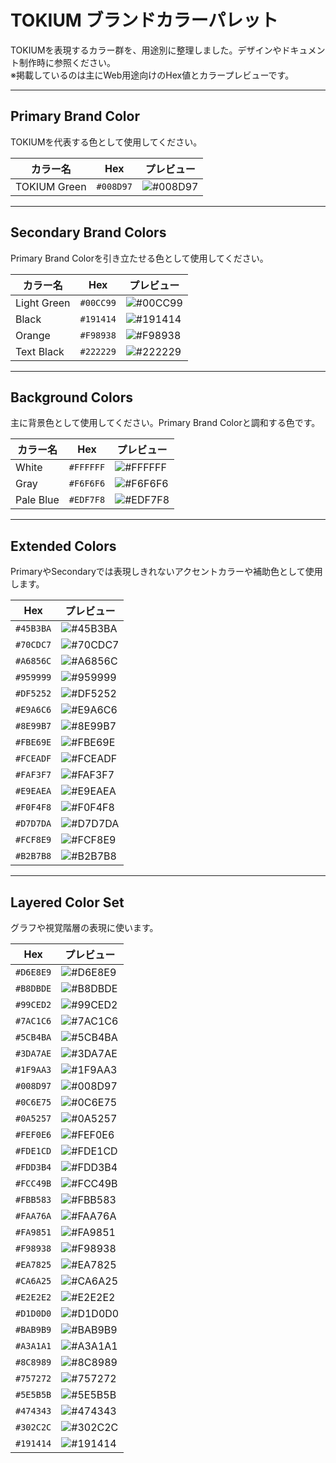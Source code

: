 
# TOKIUM ブランドカラーパレット

TOKIUMを表現するカラー群を、用途別に整理しました。デザインやドキュメント制作時に参照ください。  
※掲載しているのは主にWeb用途向けのHex値とカラープレビューです。

---

## Primary Brand Color

TOKIUMを代表する色として使用してください。

| カラー名       | Hex       | プレビュー |
|----------------|-----------|------------|
| TOKIUM Green | `#008D97` | ![#008D97](https://via.placeholder.com/20/008D97/FFFFFF?text=+) |

---

## Secondary Brand Colors

Primary Brand Colorを引き立たせる色として使用してください。

| カラー名     | Hex       | プレビュー |
|--------------|-----------|------------|
| Light Green | `#00CC99` | ![#00CC99](https://via.placeholder.com/20/00CC99/FFFFFF?text=+) |
| Black       | `#191414` | ![#191414](https://via.placeholder.com/20/191414/FFFFFF?text=+) |
| Orange      | `#F98938` | ![#F98938](https://via.placeholder.com/20/F98938/FFFFFF?text=+) |
| Text Black  | `#222229` | ![#222229](https://via.placeholder.com/20/222229/FFFFFF?text=+) |

---

## Background Colors

主に背景色として使用してください。Primary Brand Colorと調和する色です。

| カラー名   | Hex       | プレビュー |
|------------|-----------|------------|
| White      | `#FFFFFF` | ![#FFFFFF](https://via.placeholder.com/20/FFFFFF/000000?text=+) |
| Gray       | `#F6F6F6` | ![#F6F6F6](https://via.placeholder.com/20/F6F6F6/000000?text=+) |
| Pale Blue  | `#EDF7F8` | ![#EDF7F8](https://via.placeholder.com/20/EDF7F8/000000?text=+) |

---

## Extended Colors

PrimaryやSecondaryでは表現しきれないアクセントカラーや補助色として使用します。

| Hex | プレビュー |
|------|------------|
| `#45B3BA` | ![#45B3BA](https://via.placeholder.com/20/45B3BA/000000?text=+) |
| `#70CDC7` | ![#70CDC7](https://via.placeholder.com/20/70CDC7/000000?text=+) |
| `#A6856C` | ![#A6856C](https://via.placeholder.com/20/A6856C/000000?text=+) |
| `#959999` | ![#959999](https://via.placeholder.com/20/959999/000000?text=+) |
| `#DF5252` | ![#DF5252](https://via.placeholder.com/20/DF5252/000000?text=+) |
| `#E9A6C6` | ![#E9A6C6](https://via.placeholder.com/20/E9A6C6/000000?text=+) |
| `#8E99B7` | ![#8E99B7](https://via.placeholder.com/20/8E99B7/000000?text=+) |
| `#FBE69E` | ![#FBE69E](https://via.placeholder.com/20/FBE69E/000000?text=+) |
| `#FCEADF` | ![#FCEADF](https://via.placeholder.com/20/FCEADF/000000?text=+) |
| `#FAF3F7` | ![#FAF3F7](https://via.placeholder.com/20/FAF3F7/000000?text=+) |
| `#E9EAEA` | ![#E9EAEA](https://via.placeholder.com/20/E9EAEA/000000?text=+) |
| `#F0F4F8` | ![#F0F4F8](https://via.placeholder.com/20/F0F4F8/000000?text=+) |
| `#D7D7DA` | ![#D7D7DA](https://via.placeholder.com/20/D7D7DA/000000?text=+) |
| `#FCF8E9` | ![#FCF8E9](https://via.placeholder.com/20/FCF8E9/000000?text=+) |
| `#B2B7B8` | ![#B2B7B8](https://via.placeholder.com/20/B2B7B8/000000?text=+) |

---

## Layered Color Set

グラフや視覚階層の表現に使います。

| Hex | プレビュー |
|------|------------|
| `#D6E8E9` | ![#D6E8E9](https://via.placeholder.com/20/D6E8E9/000000?text=+) |
| `#B8DBDE` | ![#B8DBDE](https://via.placeholder.com/20/B8DBDE/000000?text=+) |
| `#99CED2` | ![#99CED2](https://via.placeholder.com/20/99CED2/000000?text=+) |
| `#7AC1C6` | ![#7AC1C6](https://via.placeholder.com/20/7AC1C6/000000?text=+) |
| `#5CB4BA` | ![#5CB4BA](https://via.placeholder.com/20/5CB4BA/000000?text=+) |
| `#3DA7AE` | ![#3DA7AE](https://via.placeholder.com/20/3DA7AE/000000?text=+) |
| `#1F9AA3` | ![#1F9AA3](https://via.placeholder.com/20/1F9AA3/000000?text=+) |
| `#008D97` | ![#008D97](https://via.placeholder.com/20/008D97/000000?text=+) |
| `#0C6E75` | ![#0C6E75](https://via.placeholder.com/20/0C6E75/000000?text=+) |
| `#0A5257` | ![#0A5257](https://via.placeholder.com/20/0A5257/000000?text=+) |
| `#FEF0E6` | ![#FEF0E6](https://via.placeholder.com/20/FEF0E6/000000?text=+) |
| `#FDE1CD` | ![#FDE1CD](https://via.placeholder.com/20/FDE1CD/000000?text=+) |
| `#FDD3B4` | ![#FDD3B4](https://via.placeholder.com/20/FDD3B4/000000?text=+) |
| `#FCC49B` | ![#FCC49B](https://via.placeholder.com/20/FCC49B/000000?text=+) |
| `#FBB583` | ![#FBB583](https://via.placeholder.com/20/FBB583/000000?text=+) |
| `#FAA76A` | ![#FAA76A](https://via.placeholder.com/20/FAA76A/000000?text=+) |
| `#FA9851` | ![#FA9851](https://via.placeholder.com/20/FA9851/000000?text=+) |
| `#F98938` | ![#F98938](https://via.placeholder.com/20/F98938/000000?text=+) |
| `#EA7825` | ![#EA7825](https://via.placeholder.com/20/EA7825/000000?text=+) |
| `#CA6A25` | ![#CA6A25](https://via.placeholder.com/20/CA6A25/000000?text=+) |
| `#E2E2E2` | ![#E2E2E2](https://via.placeholder.com/20/E2E2E2/000000?text=+) |
| `#D1D0D0` | ![#D1D0D0](https://via.placeholder.com/20/D1D0D0/000000?text=+) |
| `#BAB9B9` | ![#BAB9B9](https://via.placeholder.com/20/BAB9B9/000000?text=+) |
| `#A3A1A1` | ![#A3A1A1](https://via.placeholder.com/20/A3A1A1/000000?text=+) |
| `#8C8989` | ![#8C8989](https://via.placeholder.com/20/8C8989/000000?text=+) |
| `#757272` | ![#757272](https://via.placeholder.com/20/757272/000000?text=+) |
| `#5E5B5B` | ![#5E5B5B](https://via.placeholder.com/20/5E5B5B/000000?text=+) |
| `#474343` | ![#474343](https://via.placeholder.com/20/474343/000000?text=+) |
| `#302C2C` | ![#302C2C](https://via.placeholder.com/20/302C2C/000000?text=+) |
| `#191414` | ![#191414](https://via.placeholder.com/20/191414/000000?text=+) |
